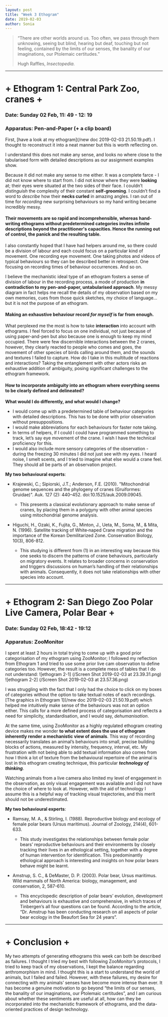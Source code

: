 ```yaml
---
layout: post
title: "Week 3 Ethogram"
date: 2019-02-03
author: Sonia
---
```








>
>“There are other worlds around us. Too often, we pass through them unknowing, seeing but blind, hearing but deaf, touching but not feeling, contained by the limits of our senses, the banality of our imaginations, our Ptolemaic certitudes.”
>
>Hugh Raffles, *Insectopedia.*
>

***


# **+** Ethogram 1: Central Park Zoo, cranes **+**
### Date: Sunday 02 Feb, 11: 49 - 12: 19
### Apparatus: Pen-and-Paper (+ a clip board)

First, [have a look at my ethogram](/new doc 2019-02-03 21.50.19.pdf). I thought to reconstruct it into a neat manner but this is worth reflecting on.

I understand this does not make any sense, and looks no where close to the tabularised form with detailed descriptions as our assignment examples show. 

Because it did not make any sense to me either. It was a complete farce - I did not know where to start from. I did not *know* where they were **looking** at; their eyes were situated at the two sides of their face. I couldn’t *distinguish* the complexity of their constant **self-grooming**. I couldn’t find a word to *describe* how their **necks curled** in amazing angles. I ran out of time for *recording* new surprising behaviours so my hand writing became incredibly messy. 
#### Their movements are so rapid and incomprehensible, whereas hand-writing ethograms without predetermined categories invites infinite descriptions beyond the practitioner's capacities. Hence the running out of control, the panick and the resulting table.

I also constantly hoped that I have had helpers around me, so there could be a division of labour and each could focus on a particular kind of movement. One recording eye movement. One taking photos and videos of typical behaviours so they can be described better in retrospect. One focusing on recording times of behaviour occurrences. And so on. 

I believe the mechanistic ideal type of an ethogram fosters a sense of division of labour in the recording process, a mode of production **in contradiction to my pen-and-paper, untabularised approach**. My messy diagram in fact helps me recall the details of my observation based on my own memories, cues from those quick sketches, my choice of language…but it is not the purpose of an ethogram. 
#### Making an exhaustive behaviour record *for myself* is far from enough.

What perplexed me the most is how to take **interaction** into account with ethograms. I feel forced to focus on one individual, not just because of using paper-and-pen but also because one is enough to keep my mind occupied. There were few discernible interactions between the 2 cranes, however, they clearly reacted to people who comes and goes, the movement of other species of birds calling around them, and the sounds and textures I failed to capture. How do I take in this multitude of reactions and interactions? Taking the entanglement with other actors risks an exhaustive addition of ambiguity, posing significant challenges to the ethogram framework. 
#### How to incorporate ambiguity into an ethogram where everything seems to be clearly defined and delineated?


**What would I do differently, and what would I change?**
- I would come up with a predetermined table of behaviour categories with detailed descriptions. This has to be done with prior observation without presuppositions. 
- I would make abbreviations for each behaviours for faster note taking. 
- In terms of helpers, if I could I could have programmed something to track, let’s say eye movement of the crane. I wish I have the technical proficiency for this. 
- I would also include more sensory categories of the observation - during the freezing 30 minutes I did not just see with my eyes. I heard noise, I smelt scents, and I tried to imagine what else would a crane feel. They should all be parts of an observation project. 

**My two behavioural experts**:
- Krajewski, C.; Sipiorski, J.T.; Anderson, F.E. (2010). "Mitochondrial genome sequences and the phylogeny of cranes (Gruiformes: Gruidae)". Auk. 127 (2): 440–452. doi:10.1525/auk.2009.09045. 
  - This presents a classical evolutionary approach to make sense of cranes, by placing them in a polygyny with other animal species using mitochondrial genome analysis. 

- Higuchi, H., Ozaki, K., Fujita, G., Minton, J., Ueta, M., Soma, M., & Mita, N. (1996). Satellite tracking of White‐naped Crane migration and the importance of the Korean Demilitarized Zone. Conservation Biology, 10(3), 806-812.
  - This studying is different from (1) in an interesting way because this one seeks to discern the patterns of crane behaviours, particularly on migratory events. It relates to broader concerns in conservation and triggers discussions on human’s handling of their relationships with animals.  Consequently, it does not take relationships with other species into account. 

***

# **+** Ethogram 2: San Diego Zoo Polar Live Camera, Polar Bear **+**
### Date: Sunday 02 Feb, 18:42 - 19:12
### Apparatus: ZooMonitor

I spent at least 2 hours in total trying to come up with a good prior categorisation of my ethogram using ZooMonitor; I followed my reflection from Ethogram 1 and tried to use some prior live cam observation to define categories too. 
However, the result is a complete mess of tables that I do not understand:
![ethogram 2-1]
(/Screen Shot 2019-02-03 at 23.39.31.png)
![ethogram 2-2]
(/Screen Shot 2019-02-03 at 23.57.36.png)

I was struggling with the fact that I only had the choice to click on my boxes of categories without the option to take textual notes of each recordings. [The graphics in Ethogram 1](/new doc 2019-02-03 21.50.19.pdf) which helped me intuitively make sense of the behaviours was not an option either. This calls for a more defined process of categorisation and reflects a need for simplicity, standardisation, and I would say, *dehumanisation*. 

At the same time, using ZooMonitor as a highly regulated ethogram creating device makes me wonder **to what extent does the use of ethogram inherently render a mechanistic view of animals**. This way of recording necessarily translates an animal’s behaviours into small, precise building blocks of actions, measured by intensity, frequency, interval, etc. My frustration with not being able to add textual information also comes from how I think a lot of texture from the behavioural repertoire of the animal is lost in this ethogram creating technique, this particular ***technology of thinking***. 

Watching animals from a live camera also limited my level of engagement in the observation, as only visual engagement was available and I did not have the choice of where to look at. However, with the aid of technology I assume this is a helpful way of tracking visual trajectories, and this merit should not be underestimated. 


**My two behavioural experts**:
- Ramsay, M. A., & Stirling, I. (1988). Reproductive biology and ecology of female polar bears (Ursus maritimus). Journal of Zoology, 214(4), 601-633.
  - This study investigates the relationships between female polar bears’ reproductive behaviours and their environments by closely tracking their lives in an ethological setting, together with a degree of human intervention for identification. This predominantly ethological approach is interesting and insights on how polar bears behave might be learnt.
	

- Amstrup, S. C., & DeMaster, D. P. (2003). Polar bear, Ursus maritimus. Wild mammals of North America: biology, management, and conservation, 2, 587-610.
  - This encyclopedic description of polar bears’ evolution, development and behaviours is exhaustive and comprehensive, in which traces of Tinbergen’s all four questions can be found. According to the article, “Dr. Amstrup has been conducting research on all aspects of polar bear ecology in the Beaufort Sea for 24 years”. 

***

# **+** Conclusion **+**

My two attempts of generating ethograms this week can both be described as failures. I thought I tried my best with following ZooMonitor’s protocols, I tried to keep track of my observations, I kept the balance regarding anthromorphism in mind. I thought this is a start to understand the world of animals, but I failed and failed. However, with these failures, my desire for connecting with my animals’ senses have become more intense than ever. It has become a genuine motivation to go beyond “the limits of our senses, the banality of our imaginations, our Ptolemaic certitudes”, and I am curious about whether these sentiments are useful at all, how can they be incorporated into the mechanistic framework of ethograms, and the data-oriented practices of design technology. 








